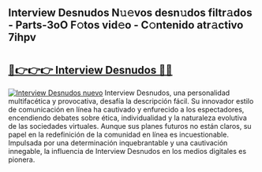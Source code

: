 ## Interview Desnudos N𝚞𝚎vos desn𝚞dos filtr𝚊dos - Parts-3oO F𝚘tos vid𝚎o - C𝚘ntenido atr𝚊ctivo 7ihpv

# <h2><a href="http://mb35x8b.tromn.icu/?c=Interview+Desnudos">🔗👉👉👉 Interview Desnudos 🔗🔗</a></h2>

[![Interview Desnudos nuevo](https://i.imgur.com/pEAQMta.gif)](http://mb35x8b.tromn.icu/?c=Interview+Desnudos)
Interview Desnudos, una personalidad multifacética y provocativa, desafía la descripción fácil. Su innovador estilo de comunicación en línea ha cautivado y enfurecido a los espectadores, encendiendo debates sobre ética, individualidad y la naturaleza evolutiva de las sociedades virtuales. Aunque sus planes futuros no están claros, su papel en la redefinición de la comunidad en línea es incuestionable. Impulsada por una determinación inquebrantable y una cautivación innegable, la influencia de Interview Desnudos en los medios digitales es pionera.
